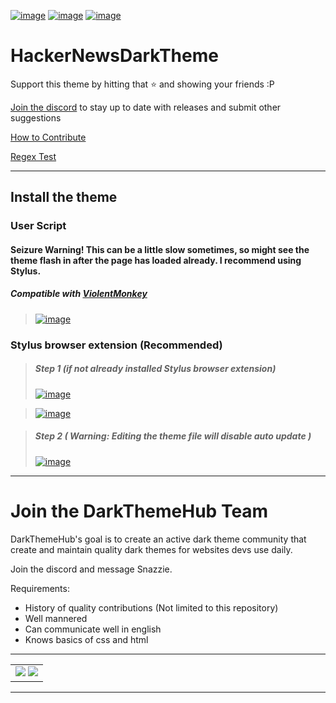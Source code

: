 [![image](https://img.shields.io/github/v/release/Darkthemehub/HackerNewsDarkTheme?style=flat-square)](https://github.com/DarkThemeHub/HackerNewsDarkTheme/releases/latest)
[![image](https://img.shields.io/github/release-date/Darkthemehub/HackerNewsDarkTheme?color=%23DD7A00&label=Last%20updated&style=flat-square)](https://github.com/DarkThemeHub/HackerNewsDarkTheme/releases)
[![image](https://img.shields.io/github/size/Darkthemehub/HackerNewsDarkTheme/Generated/github.user.styl?color=purple&label=Theme%20size&style=flat-square)](https://github.com/DarkThemeHub/HackerNewsDarkTheme/blob/master/Generated/github.user.styl)

# HackerNewsDarkTheme

Support this theme by hitting that :star: and showing your friends :P

[Join the discord](https://discord.gg/pSs9YYn) to stay up to date with releases and submit other suggestions

[How to Contribute](https://github.com/DarkThemeHub/HackerNewsDarkTheme/blob/master/CONTRIBUTING.md)

[Regex Test](https://regex101.com/r/4MRRQv/1)
<hr>

## Install the theme
### User Script 
#### Seizure Warning! This can be a little slow sometimes, so might see the theme flash in after the page has loaded already. I recommend using Stylus.
##### Compatible with [ViolentMonkey](https://violentmonkey.github.io/)
> [![image](https://img.shields.io/badge/Install/Update%20directly%20with-UserScript-116b59.svg?longCache=true&amp;style=for-the-badge)](https://raw.githubusercontent.com/DarkThemeHub/HackerNewsDarkTheme/master/Generated/github.user.js)

### Stylus browser extension (Recommended)
> ##### Step 1 (if not already installed Stylus browser extension)
> [![image](https://img.shields.io/badge/Install-Stylus%20Chrome%20Extension-116b59.svg?longCache=true&amp;style=for-the-badge)](https://chrome.google.com/webstore/detail/stylus/clngdbkpkpeebahjckkjfobafhncgmne/)

> [![image](https://img.shields.io/badge/Install-Stylus%20Firefox%20Extension-116b59.svg?longCache=true&amp;style=for-the-badge)](https://addons.mozilla.org/en-GB/firefox/addon/styl-us/)

> ##### Step 2 ( Warning: Editing the theme file will disable auto update )
> [![image](https://img.shields.io/badge/Install/Update%20directly%20with-Stylus-116b59.svg?longCache=true&amp;style=for-the-badge)](https://raw.githubusercontent.com/DarkThemeHub/HackerNewsDarkTheme/master/Generated/github.user.styl)

<hr>

# Join the DarkThemeHub Team

DarkThemeHub's goal is to create an active dark theme community that create and maintain quality dark themes for websites devs use daily.

Join the discord and message Snazzie.

Requirements:

-   History of quality contributions (Not limited to this repository)
-   Well mannered
-   Can communicate well in english
-   Knows basics of css and html

<hr>
<table><tr><td>
<img src="https://i.gyazo.com/d73845c6ee05a2ec8d95789d6abad61a.png" />
 
<img src="https://i.gyazo.com/73d7b72246a05fab035db7e5c954b592.png" />
</td></tr></table>
<hr>
